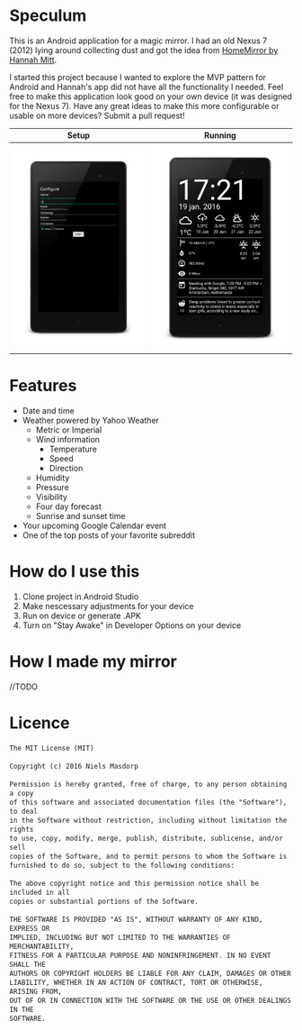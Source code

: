 # Speculum
This is an Android application for a magic mirror.
I had an old Nexus 7 (2012) lying around collecting dust and got the idea from [HomeMirror by Hannah Mitt](https://github.com/HannahMitt/HomeMirror).

I started this project because I wanted to explore the MVP pattern for Android and Hannah's app did not have all the functionality I needed. Feel free to make this application look good on your own device (it was designed for the Nexus 7). Have any great ideas to make this more configurable or usable on more devices? 
Submit a pull request!

Setup            |  Running
:-------------------------:|:-------------------------:
![alt tag](https://github.com/NielsMasdorp/Speculum-Android/blob/master/app/src/main/assets/Screenshot_2016-01-19-17-21-04_framed.png)  |  ![alt tag](https://github.com/NielsMasdorp/Speculum-Android/blob/master/app/src/main/assets/Screenshot_2016-01-19-17-21-46_framed.png)

Features
====
* Date and time
* Weather powered by Yahoo Weather
  * Metric or Imperial
  * Wind information
    * Temperature
    * Speed
    * Direction
  * Humidity
  * Pressure
  * Visibility
  * Four day forecast
  * Sunrise and sunset time
* Your upcoming Google Calendar event
* One of the top posts of your favorite subreddit

How do I use this
====

1. Clone project in Android Studio
2. Make nescessary adjustments for your device
3. Run on device or generate .APK
4. Turn on "Stay Awake" in Developer Options on your device

How I made my mirror
====
//TODO

Licence
====
```
The MIT License (MIT)

Copyright (c) 2016 Niels Masdorp

Permission is hereby granted, free of charge, to any person obtaining a copy
of this software and associated documentation files (the "Software"), to deal
in the Software without restriction, including without limitation the rights
to use, copy, modify, merge, publish, distribute, sublicense, and/or sell
copies of the Software, and to permit persons to whom the Software is
furnished to do so, subject to the following conditions:

The above copyright notice and this permission notice shall be included in all
copies or substantial portions of the Software.

THE SOFTWARE IS PROVIDED "AS IS", WITHOUT WARRANTY OF ANY KIND, EXPRESS OR
IMPLIED, INCLUDING BUT NOT LIMITED TO THE WARRANTIES OF MERCHANTABILITY,
FITNESS FOR A PARTICULAR PURPOSE AND NONINFRINGEMENT. IN NO EVENT SHALL THE
AUTHORS OR COPYRIGHT HOLDERS BE LIABLE FOR ANY CLAIM, DAMAGES OR OTHER
LIABILITY, WHETHER IN AN ACTION OF CONTRACT, TORT OR OTHERWISE, ARISING FROM,
OUT OF OR IN CONNECTION WITH THE SOFTWARE OR THE USE OR OTHER DEALINGS IN THE
SOFTWARE.
```
